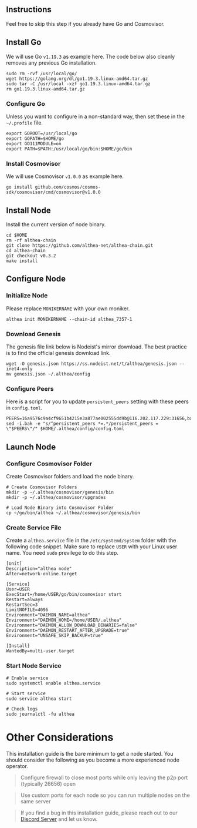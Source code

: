 ## Instructions
Feel free to skip this step if you already have Go and Cosmovisor.


## Install Go
We will use Go `v1.19.3` as example here. The code below also cleanly removes any previous Go installation.

```
sudo rm -rvf /usr/local/go/
wget https://golang.org/dl/go1.19.3.linux-amd64.tar.gz
sudo tar -C /usr/local -xzf go1.19.3.linux-amd64.tar.gz
rm go1.19.3.linux-amd64.tar.gz
```

### Configure Go
Unless you want to configure in a non-standard way, then set these in the `~/.profile` file.

```
export GOROOT=/usr/local/go
export GOPATH=$HOME/go
export GO111MODULE=on
export PATH=$PATH:/usr/local/go/bin:$HOME/go/bin
```


### Install Cosmovisor
We will use Cosmovisor `v1.0.0` as example here.

```
go install github.com/cosmos/cosmos-sdk/cosmovisor/cmd/cosmovisor@v1.0.0
```

## Install Node
Install the current version of node binary.

```
cd $HOME
rm -rf althea-chain
git clone https://github.com/althea-net/althea-chain.git
cd althea-chain
git checkout v0.3.2
make install
```

## Configure Node
### Initialize Node
Please replace `MONIKERNAME` with your own moniker.

```
althea init MONIKERNAME --chain-id althea_7357-1
```

### Download Genesis
The genesis file link below is Nodeist's mirror download. The best practice is to find the official genesis download link.

```
wget -O genesis.json https://ss.nodeist.net/t/althea/genesis.json --inet4-only
mv genesis.json ~/.althea/config
```

### Configure Peers
Here is a script for you to update `persistent_peers` setting with these peers in `config.toml`.
```
PEERS=16a9576c9a4cf9651b4215e3a877ae002555dd9b@116.202.117.229:31656,ba247bdf826a9636a8276d6a00d8004755f6bb18@162.19.238.210:26656,d5040e6aa2f190e04a39dc27e8199786a848e1cd@161.97.99.251:26156,eab7a70812ba39094fc8bbf4f69f099123863b38@81.30.157.35:11656,bdf94092f6dc380f6526f7b8b46b63192e95a033@173.212.222.167:29656,96320aaab7794933fddbc2bb101e54b8697c58e7@141.95.65.26:26656,17edf24237b1c2b5b196d344761f964407d05862@65.108.233.109:12456,d5519e378247dfb61dfe90652d1fe3e2b3005a5b@65.109.68.190:52656,ff3fe47b494b0bf3dedf2d47dc9acf0e2ba3b7ae@65.108.43.113:52656,c5f4a56c4f1ba1cf3d4f8d787eb0f90d9cb963ec@65.109.34.133:61056,8cd0cf98fa86c01796b07d230aa5261e06b1b37d@95.217.206.246:26656,76932bbeb29836c6405329c21358d051ef6e33a3@65.109.65.163:21856,70caf9545f6fd67f2561964b0a69bf36ba6f81d4@5.161.205.63:26656,f6e3f995ba1c3ceed8bd556d9a23d2922d98a9a6@66.172.36.136:14656,0d4220d2bbda711183a8db6f45c26b1541fa0d6a@65.109.116.204:21856
sed -i.bak -e "s/^persistent_peers *=.*/persistent_peers = \"$PEERS\"/" $HOME/.althea/config/config.toml
```

## Launch Node
### Configure Cosmovisor Folder
Create Cosmovisor folders and load the node binary.

```
# Create Cosmovisor Folders
mkdir -p ~/.althea/cosmovisor/genesis/bin
mkdir -p ~/.althea/cosmovisor/upgrades

# Load Node Binary into Cosmovisor Folder
cp ~/go/bin/althea ~/.althea/cosmovisor/genesis/bin
```

### Create Service File
Create a `althea.service` file in the `/etc/systemd/system` folder with the following code snippet. Make sure to replace `USER` with your Linux user name. You need `sudo` previlege to do this step.

```
[Unit]
Description="althea node"
After=network-online.target

[Service]
User=USER
ExecStart=/home/USER/go/bin/cosmovisor start
Restart=always
RestartSec=3
LimitNOFILE=4096
Environment="DAEMON_NAME=althea"
Environment="DAEMON_HOME=/home/USER/.althea"
Environment="DAEMON_ALLOW_DOWNLOAD_BINARIES=false"
Environment="DAEMON_RESTART_AFTER_UPGRADE=true"
Environment="UNSAFE_SKIP_BACKUP=true"

[Install]
WantedBy=multi-user.target
```

### Start Node Service
```
# Enable service
sudo systemctl enable althea.service

# Start service
sudo service althea start

# Check logs
sudo journalctl -fu althea
```

# Other Considerations
This installation guide is the bare minimum to get a node started. You should consider the following as you become a more experienced node operator.



> Configure firewall to close most ports while only leaving the p2p port (typically 26656) open

> Use custom ports for each node so you can run multiple nodes on the same server

> If you find a bug in this installation guide, please reach out to our [Discord Server](https://dc.nodeist.net) and let us know.
